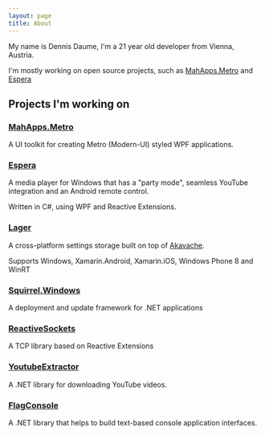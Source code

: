 ```yaml
---
layout: page
title: About
---
```


My name is Dennis Daume, I'm a 21 year old developer from Vienna, Austria.

I'm mostly working on open source projects, such as [MahApps.Metro](https://github.com/MahApps/MahApps.Metro) and [Espera](https://github.com/flagbug/Espera)

## Projects I'm working on

### [MahApps.Metro](https://github.com/MahApps/MahApps.Metro)
A UI toolkit for creating Metro (Modern-UI) styled WPF applications.

### [Espera](http://getespera.com)
A media player for Windows that has a "party mode", seamless YouTube integration and an Android remote control.

Written in C#, using WPF and Reactive Extensions.

### [Lager](https://github.com/flagbug/Lager)

A cross-platform settings storage built on top of [Akavache](https://github.com/Akavache/Akavache).

Supports Windows, Xamarin.Android, Xamarin.iOS, Windows Phone 8 and WinRT

### [Squirrel.Windows](https://github.com/Squirrel/Squirrel.Windows)

A deployment and update framework for .NET applications

### [ReactiveSockets](https://github.com/clariuslabs/reactivesockets)

A TCP library based on Reactive Extensions

### [YoutubeExtractor](https://github.com/flagbug/YoutubeExtractor)

A .NET library for downloading YouTube videos.

### [FlagConsole](https://github.com/flagbug/FlagConsole)

A .NET library that helps to build text-based console application interfaces.
